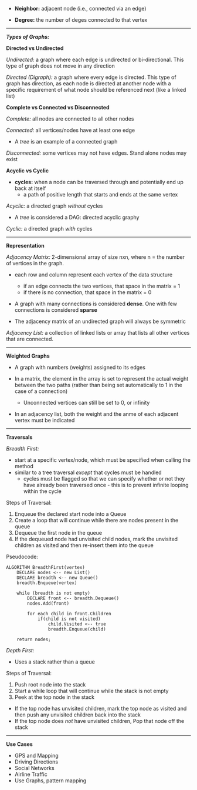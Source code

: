 * **Neighbor:** adjacent node (i.e., connected via an edge)

* **Degree:** the number of deges connected to that vertex

---

***Types of Graphs:***

**Directed vs Undirected**

*Undirected:* a graph where each edge is undirected or bi-directional.  This type of graph does not move in any direction

*Directed (Digraph):* a graph where every edge is directed.  This type of graph has direction, as each node is directed at another node with a specific requirement of what node should be referenced next (like a linked list)

**Complete vs Connected vs Disconnected**

*Complete:* all nodes are connected to all other nodes

*Connected:*  all vertices/nodes have at least one edge
  - A *tree* is an example of a connected graph

*Disconnected:* some vertices may not have edges.  Stand alone nodes may exist

**Acyclic vs Cyclic**

* **cycles:** when a node can be traversed through and potentially end up back at itself
  - a path of positive length that starts and ends at the same vertex

*Acyclic:*  a directed graph *without* cycles
  - A *tree* is considered a DAG: directed acyclic graphy

*Cyclic:* a directed graph *with* cycles

---

**Representation**

*Adjacency Matrix:*  2-dimensional array of size nxn, where n = the number of vertices in the graph.
  - each row and column represent each vertex of the data structure
    - if an edge connects the two vertices, that space in the matrix = 1
    - if there is no connection, that space in the matrix = 0

- A graph with many connections is considered **dense**.  One with few connections is considered **sparse**

- The adjacency matrix of an undirected graph will always be symmetric

*Adjacency List:* a collection of linked lists or array that lists all other vertices that are connected.

---

**Weighted Graphs**

- A graph with numbers (weights) assigned to its edges

- In a matrix, the element in the array is set to represent the actual weight between the two paths (rather than being set automatically to 1 in the case of a connection)
  - Unconnected vertices can still be set to 0, or infinity

- In an adjacency list, both the weight and the anme of each adjacent vertex must be indicated

---

**Traversals**

*Breadth First:*
  - start at a specific vertex/node, which must be specified when calling the method
  - similar to a tree traversal *except* that cycles must be handled
    - cycles must be flagged so that we can specify whether or not they have already been traversed once - this is to prevent infinite looping within the cycle

Steps of Traversal:  
1.  Enqueue the declared start node into a Queue
1.  Create a loop that will continue while there are nodes present in the queue
1.  Dequeue the first node in the queue
1.  If the dequeued node had unvisited child nodes, mark the unvisited children as visited and then re-insert them into the queue

Pseudocode:  

```
ALGORITHM BreadthFirst(vertex)
    DECLARE nodes <-- new List()
    DECLARE breadth <-- new Queue()
    breadth.Enqueue(vertex)

    while (breadth is not empty)
        DECLARE front <-- breadth.Dequeue()
        nodes.Add(front)

        for each child in front.Children
            if(child is not visited)
                child.Visited <-- true
                breadth.Enqueue(child)   

    return nodes;
```

*Depth First:*
  - Uses a stack rather than a queue

Steps of Traversal:  
1.  Push root node into the stack
1.  Start a while loop that will continue while the stack is not empty
1.  Peek at the top node in the stack
  *  If the top node has unvisited children, mark the top node as visited and then push any unvisited children back into the stack
  * If the top node does *not* have unvisited children, Pop that node off the stack  

---

**Use Cases**

- GPS and Mapping
- Driving Directions
- Social Networks
- Airline Traffic
- Use Graphs, pattern mapping

